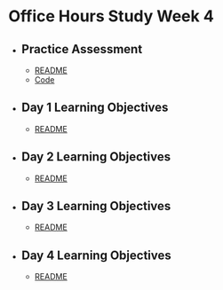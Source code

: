 # Office Hours Study Week 4

- ## Practice Assessment
  
  - [README](./prac-assessment/README.md)
  - [Code](./prac-assessment/your-code.js)

- ## Day 1 Learning Objectives
  
  - [README](./d1/README.md)

- ## Day 2 Learning Objectives

  - [README](./d2/README.md)

- ## Day 3 Learning Objectives

  - [README](./d3/README.md)

- ## Day 4 Learning Objectives

  - [README](./d4/README.md)